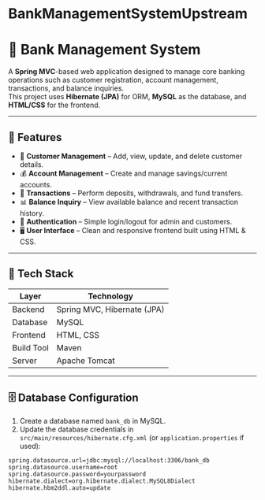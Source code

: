 # BankManagementSystemUpstream

# 🏦 Bank Management System

A **Spring MVC**-based web application designed to manage core banking operations such as customer registration, account management, transactions, and balance inquiries.  
This project uses **Hibernate (JPA)** for ORM, **MySQL** as the database, and **HTML/CSS** for the frontend.

---

## 🚀 Features

- 👤 **Customer Management** – Add, view, update, and delete customer details.  
- 💰 **Account Management** – Create and manage savings/current accounts.  
- 🔁 **Transactions** – Perform deposits, withdrawals, and fund transfers.  
- 📊 **Balance Inquiry** – View available balance and recent transaction history.  
- 🔐 **Authentication** – Simple login/logout for admin and customers.  
- 🖥️ **User Interface** – Clean and responsive frontend built using HTML & CSS.

---

## 🧰 Tech Stack

| Layer | Technology |
|--------|-------------|
| Backend | Spring MVC, Hibernate (JPA) |
| Database | MySQL |
| Frontend | HTML, CSS |
| Build Tool | Maven |
| Server | Apache Tomcat |

---

## 🗄️ Database Configuration

1. Create a database named `bank_db` in MySQL.  
2. Update the database credentials in `src/main/resources/hibernate.cfg.xml` (or `application.properties` if used):

```properties
spring.datasource.url=jdbc:mysql://localhost:3306/bank_db
spring.datasource.username=root
spring.datasource.password=yourpassword
hibernate.dialect=org.hibernate.dialect.MySQL8Dialect
hibernate.hbm2ddl.auto=update
